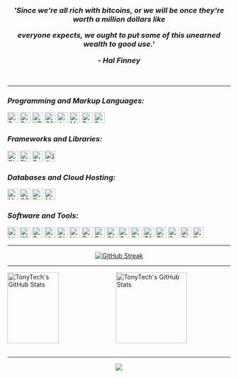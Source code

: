 <br/>

<h3 align="center">
 <p><i> 'Since we're all rich with bitcoins, or we will be once they're worth a million dollars like </i></p>
 <p><i> everyone expects, we ought to put some of this unearned wealth to good use.' </i></p>
 <p align="center"><i>- Hal Finney </i></p> 
</h3>

<br/>

---
<h3><i>Programming and Markup Languages:</i></h3>
<a href="/python_cert.md"><img height="24" src="https://img.shields.io/badge/-Python-3776AB?logo=Python&logoColor=white&style=flat" alt="Python"></a>
<a href="/lsa.md"><img height="24" src="https://img.shields.io/badge/-Bash-4EAA25?logo=gnubash&logoColor=white&style=flat" alt="Bash Shell"></a>
<a href="/html_css_cert.md"><img height="24" src="https://img.shields.io/badge/-HTML-E34F26?logo=html5&logoColor=white&style=flat" alt="HTML"></a>
<a href="/html_css_cert.md"><img height="24" src="https://img.shields.io/badge/-CSS-1572B6?logo=css3&logoColor=white&style=flat" alt="CSS"></a>
<a href="/js_front_end_cert.md"><img height="24" src="https://img.shields.io/badge/-JavaScript-F7DF1E?logo=javascript&logoColor=black&style=flat" alt="JavaScript"></a>
<a href="#"><img height="24" src="https://img.shields.io/badge/-Markdown-000000?logo=markdown&logoColor=white&style=flat" alt="Markdown"></a>
<a href="#"><img height="24" src="https://img.shields.io/badge/-PowerShell-5391FE?logo=powershell&logoColor=white&style=flat" alt="PowerShell"></a>
<a href="#"><img height="24" src="https://img.shields.io/badge/-RegEx-3e69cd?logo=&logoColor=white&style=flat" alt="RegEx"></a>
<!-- <a href="#"><img height="24" src="https://img.shields.io/badge/-SQL-1572B6?logo=&logoColor=white&style=flat" alt="CSS"></a> -->

<h3><i>Frameworks and Libraries:</i></h3>
<a href="#"><img height="24" src="https://img.shields.io/badge/-Django-092E20?logo=django&logoColor=white&style=flat" alt="Django"></a>
<a href="#"><img height="24" src="https://img.shields.io/badge/-Flask-000000?logo=flask&logoColor=white&style=flat" alt="Flask"></a>
<a href="#"><img height="24" src="https://img.shields.io/badge/-Pytest-0A9EDC?logo=Pytest&logoColor=white&style=flat" alt="Pytest"></a>
<a href="#"><img height="24" src="https://img.shields.io/badge/-jQuery-0769AD?logo=jquery&logoColor=white&style=flat" alt="jQuery"></a>

<h3><i>Databases and Cloud Hosting:</i></h3>
<a href="/mysql_cert.md"><img height="24" src="https://img.shields.io/badge/-MySQL-4479A1?logo=mysql&logoColor=white&style=flat" alt="MySQL"></a>
<a href="#"><img height="24" src="https://img.shields.io/badge/-SQLite-003B57?logo=sqlite&logoColor=white&style=flat" alt="SQLite"></a>
<a href="/postgreslq.md"><img height="24" src="https://img.shields.io/badge/-PostgreSQL-4169E1?logo=postgresql&logoColor=white&style=flat" alt="PostgreSQL"></a>
<a href="#"><img height="24" src="https://img.shields.io/badge/-Microsoft SQL Server-CC2927?logo=microsoftsqlserver&logoColor=white&style=flat" alt="MS SQL Server"></a>

<h3><i>Software and Tools:</i></h3>
<a href="/lsa.md"><img height="24" src="https://img.shields.io/badge/-Linux-FCC624?logo=linux&logoColor=black&style=flat" alt="Linux"></a>
<a href="#"><img height="24" src="https://img.shields.io/badge/-Windows-0078D4?logo=windows&logoColor=black&style=flat" alt="Windows"></a>
<a href="#"><img height="24" src="https://img.shields.io/badge/-PyCharm-000000?logo=pycharm&logoColor=white&style=flat" alt="PyCharm"></a>
<a href="#"><img height="24" src="https://img.shields.io/badge/-Visual Studio Code-007ACC?logo=visualstudiocode&logoColor=white&style=flat" alt="Visual Studio Code"></a>
<a href="#"><img height="24" src="https://img.shields.io/badge/-Git-F05032?logo=git&logoColor=white&style=flat" alt="Git"></a>
<a href="#"><img height="24" src="https://img.shields.io/badge/-VMware Workstation-607078?logo=vmware&logoColor=white&style=flat" alt="VMware Workstatiob"></a>
<a href="#"><img height="24" src="https://img.shields.io/badge/-Docker-2496ED?logo=docker&logoColor=white&style=flat" alt="Docker"></a>
<a href="#"><img height="24" src="https://img.shields.io/badge/-Postman-FF6C37?logo=postman&logoColor=white&style=flat" alt="Postman"></a>
<a href="#"><img height="24" src="https://img.shields.io/badge/-Obsidian-7C3AED?logo=obsidian&logoColor=white&style=flat" alt="Obsidian"></a>
<a href="#"><img height="24" src="https://img.shields.io/badge/-Grafana-F46800?logo=grafana&logoColor=white&style=flat" alt="Grafana"></a>
<a href="#"><img height="24" src="https://img.shields.io/badge/-Portainer-13BEF9?logo=portainer&logoColor=white&style=flat" alt="Portainer"></a>
<a href="#"><img height="24" src="https://img.shields.io/badge/-ZABBIX-c72229?logo=&logoColor=white&style=flat" alt="ZABBIX"></a>
<a href="#"><img height="24" src="https://img.shields.io/badge/-Thorium-1a73e8?logo=googlechrome&logoColor=white&style=flat" alt="Thorium"></a>
<a href="#"><img height="24" src="https://img.shields.io/badge/-Brave-FB542B?logo=brave&logoColor=white&style=flat" alt="Brave"></a>
<a href="#"><img height="24" src="https://img.shields.io/badge/-Pihole-96060C?logo=pihole&logoColor=white&style=flat" alt="Pi-hole"></a>
<a href="#"><img height="24" src="https://img.shields.io/badge/-Proxmox-E57000?logo=proxmox&logoColor=white&style=flat" alt="Proxmox"></a>
<!--
<div align="center" >
<h3><i>L a n g u a g e s :</i></h3>
<a href="/python_cert.md"><img src="https://skillicons.dev/icons?i=py" alt="Python"></a>
<a href="/html_css_cert.md"><img src="https://skillicons.dev/icons?i=html" alt="HMLT5"></a>
<a href="/html_css_cert.md"><img src="https://skillicons.dev/icons?i=css" alt="CSS" ></a>
<a href="/mysql_cert.md"><img src="https://skillicons.dev/icons?i=mysql" alt="MySQL"></a>
<a href="/js_front_end_cert.md"><img src="https://skillicons.dev/icons?i=js" alt="JavaScript"></a>
<a href="/postgreslq.md"><img src="https://skillicons.dev/icons?i=postgres" alt="PostgresSQL"></a>
<a href="#"><img src="https://skillicons.dev/icons?i=bash" alt="Bash"></a>
<a href="#"><img src="https://skillicons.dev/icons?i=md" alt="MD"></a>
<a href="#"><img src="https://skillicons.dev/icons?i=powershell" alt="PS"></a>
<a href="#"><img src="https://skillicons.dev/icons?i=regex" alt="Regex"/></a>

<h3><i>F r a m e w o r k s :</i></h3>
<a href="#"><img src="https://skillicons.dev/icons?i=django" alt="Django"></a>
<a href="#"><img src="https://skillicons.dev/icons?i=flask" alt="Flask"></a>


<h3><i>E n v i r o n m e n t s :</i></h3>
<a href="/lsa.md"><img src="https://skillicons.dev/icons?i=linux" alt="Linux System Administration"></a>
<a href="https://www.jetbrains.com/pycharm/"><img src="https://github.com/devicons/devicon/blob/master/icons/pycharm/pycharm-original.svg" alt="PyCharm" width="40" height="40"></a>
<a href="https://code.visualstudio.com/"><img src="https://skillicons.dev/icons?i=vscode" alt="VSCode"></a>
<a href="https://www.docker.com/"><img src="https://skillicons.dev/icons?i=docker" alt="Docker"></a>
<a href="#"><img src="https://skillicons.dev/icons?i=git" alt="Git"/></a>
<a href="#"><img src="https://skillicons.dev/icons?i=postman" alt="Postman"/></a>
<a href="#"><img src="https://skillicons.dev/icons?i=grafana" alt="Grafana"/></a>

<!-- <a href="https://www.jetbrains.com/pycharm/"><img src="https://github.com/devicons/devicon/blob/master/icons/pycharm/pycharm-original.svg" alt="PyCharm" width="40" height="40"></a> -->
<!-- <a href="https://code.visualstudio.com/"><img src="https://github.com/devicons/devicon/blob/master/icons/vscode/vscode-original.svg" alt="VSCode" width="40" height="40"></a>
<a href="https://www.docker.com/"><img src="https://github.com/devicons/devicon/blob/master/icons/docker/docker-original.svg" alt="Docker" width="40" height="40"></a>
<img alt="Git" height="40" width="40" src="https://cdn.jsdelivr.net/gh/devicons/devicon/icons/git/git-original.svg" />
</div>
-->
---

<div id="badges" align="center">

<!--[![GitHub Streak](https://streak-stats.demolab.com?user=tonytech83&theme=transparent&hide_border=true&border_radius=0&date_format=j%20M%5B%20Y%5D)](https://git.io/streak-stats) -->
[![GitHub Streak](https://streak-stats.demolab.com?user=tonytech83&theme=gruvbox_duo&hide_border=true)](https://git.io/streak-stats) 
</div>

<hr/>
<div>
  <img height="160" width="48%" align="left" alt="TonyTech's GitHub Stats" src="https://github-readme-stats-git-masterrstaa-rickstaa.vercel.app/api?username=tonytech83&show_icons=true&hide_border=true&title_color=FF6D28&text_color=A8E890&border_color=0c1a25&theme=transparent" />
  <img height="160" alt="TonyTech's GitHub Stats" src="https://github-readme-stats-git-masterrstaa-rickstaa.vercel.app/api/top-langs/?username=tonytech83&layout=compact&hide_border=true&bg_color=ffffff00&title_color=FF6D28&text_color=A8E890" />
</div>

<!-- <div>
<img height="160" width="48%" align="left" alt="TonyTech's GitHub Stats" src="https://github-readme-stats.vercel.app/api?username=tonytech83&show_icons=true&theme=transparent&title_color=FF6D28&text_color=A8E890&hide_border=true" />
<img height="160" alt="Top Languages" src="https://github-readme-stats.vercel.app/api/top-langs/?username=tonytech83&layout=compact&hide_border=true&bg_color=ffffff00&title_color=FF6D28&text_color=A8E890" />
</div>  -->
 
<br/>
<hr/>

<div align="center">
<img src="https://komarev.com/ghpvc/?username=tonytch83&style=flat-square" />
</div>
